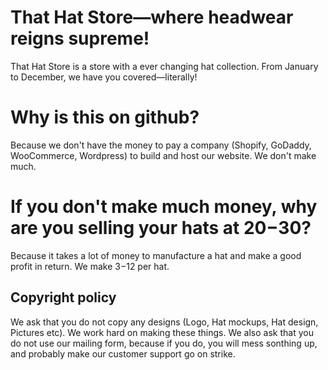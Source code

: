# That Hat Store—where headwear reigns supreme!
That Hat Store is a store with a ever changing hat collection. From January to December, we have you covered—literally!

# Why is this on github? 
Because we don't have the money to pay a company (Shopify, GoDaddy, WooCommerce, Wordpress) to build and host our website. We don't make much.



# If you don't make much money, why are you selling your hats at 20$-30$? 
Because it takes a lot of money to manufacture a hat and make a good profit in return. We make 3$-12$ per hat. 


## Copyright policy
We ask that you do not copy any designs (Logo, Hat mockups, Hat design, Pictures etc). We work hard on making these things. We also ask that you do not use our mailing form, because if you do, you will mess sonthing up, and probably make our customer support go on strike. 
